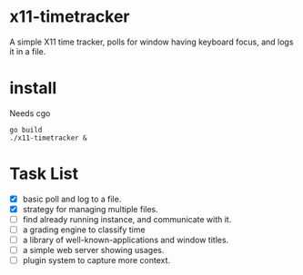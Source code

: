 x11-timetracker
===============


A simple X11 time tracker, polls for window having keyboard focus,
and logs it in a file.

install
=======

Needs cgo

```
go build
./x11-timetracker &
```


Task List
=========
- [X] basic poll and log to a file.
- [X] strategy for managing multiple files.
- [ ] find already running instance, and communicate with it.
- [ ] a grading engine to classify time 
- [ ] a library of well-known-applications and window titles.
- [ ] a simple web server showing usages.
- [ ] plugin system to capture more context.
